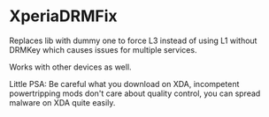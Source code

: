 # XperiaDRMFix

Replaces lib with dummy one to force L3 instead of using L1 without DRMKey which causes issues for multiple services. 

Works with other devices as well.

Little PSA:
Be careful what you download on XDA, incompetent powertripping mods don't care about quality control, you can spread malware on XDA quite easily. 
